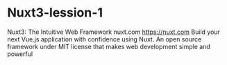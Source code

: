 # Nuxt3-lession-1
Nuxt3: The Intuitive Web Framework  nuxt.com https://nuxt.com Build your next Vue.js application with confidence using Nuxt. An open source framework under MIT license that makes web development simple and powerful
